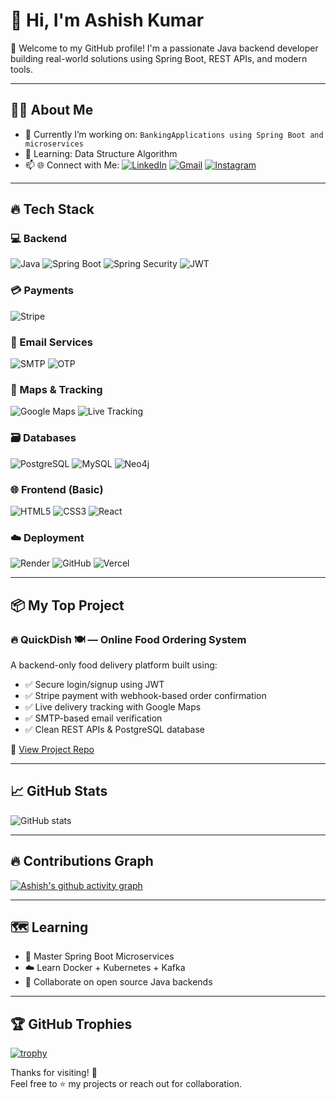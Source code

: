 # 👋 Hi, I'm Ashish Kumar

🚀 Welcome to my GitHub profile! I'm a passionate Java backend developer building real-world solutions using Spring Boot, REST APIs, and modern tools.

---

## 🧑‍💻 About Me

- 🔭 Currently I’m working on: `BankingApplications using Spring Boot and microservices`
- 🌱 Learning: Data Structure Algorithm
- 📫 🌐 Connect with Me:
[![LinkedIn](https://img.shields.io/badge/LinkedIn-blue?style=flat-square&logo=linkedin&logoColor=white)](https://www.linkedin.com/in/ashish-kumar-123456789/)
[![Gmail](https://img.shields.io/badge/Gmail-D14836?style=flat-square&logo=gmail&logoColor=white)](mailto:your.email@gmail.com)
[![Instagram](https://img.shields.io/badge/Instagram-E4405F?style=flat-square&logo=instagram&logoColor=white)](https://www.instagram.com/ashish_patel9129/)


---

## 🔥 Tech Stack

### 💻 Backend
![Java](https://img.shields.io/badge/Java-%23ED8B00.svg?style=flat-square&logo=java&logoColor=white)
![Spring Boot](https://img.shields.io/badge/Spring%20Boot-6DB33F?style=flat-square&logo=spring-boot&logoColor=white)
![Spring Security](https://img.shields.io/badge/Spring%20Security-6DB33F?style=flat-square&logo=spring&logoColor=white)
![JWT](https://img.shields.io/badge/JWT-black?style=flat-square&logo=json-web-tokens&logoColor=white)

### 💳 Payments
![Stripe](https://img.shields.io/badge/Stripe-6772e5?style=flat-square&logo=stripe&logoColor=white)

### 📧 Email Services
![SMTP](https://img.shields.io/badge/SMTP-FF0000?style=flat-square&logo=gmail&logoColor=white)
![OTP](https://img.shields.io/badge/OTP%20Verification-blue?style=flat-square)

### 📍 Maps & Tracking
![Google Maps](https://img.shields.io/badge/Google%20Maps-4285F4?style=flat-square&logo=googlemaps&logoColor=white)
![Live Tracking](https://img.shields.io/badge/Live%20Tracking-yellowgreen?style=flat-square)

### 🗃️ Databases
![PostgreSQL](https://img.shields.io/badge/PostgreSQL-316192?style=flat-square&logo=postgresql&logoColor=white)
![MySQL](https://img.shields.io/badge/MySQL-005C84?style=flat-square&logo=mysql&logoColor=white)
![Neo4j](https://img.shields.io/badge/Neo4j-4581C4?style=flat-square&logo=neo4j&logoColor=white)

### 🌐 Frontend (Basic)
![HTML5](https://img.shields.io/badge/HTML5-E34F26?style=flat-square&logo=html5&logoColor=white)
![CSS3](https://img.shields.io/badge/CSS3-1572B6?style=flat-square&logo=css3&logoColor=white)
![React](https://img.shields.io/badge/React-20232A?style=flat-square&logo=react&logoColor=61DAFB)

### ☁️ Deployment
![Render](https://img.shields.io/badge/Render-46E3B7?style=flat-square&logo=render&logoColor=black)
![GitHub](https://img.shields.io/badge/GitHub-181717?style=flat-square&logo=github&logoColor=white)
![Vercel](https://img.shields.io/badge/Vercel-000000?style=flat-square&logo=vercel&logoColor=white)

---

## 📦 My Top Project

### 🔥 QuickDish 🍽️ — Online Food Ordering System
A backend-only food delivery platform built using:

- ✅ Secure login/signup using JWT
- ✅ Stripe payment with webhook-based order confirmation
- ✅ Live delivery tracking with Google Maps
- ✅ SMTP-based email verification
- ✅ Clean REST APIs & PostgreSQL database

🔗 [View Project Repo](https://github.com/ashishpatel0856/QuickDish)

---

## 📈 GitHub Stats

![GitHub stats](https://github-readme-stats.vercel.app/api?username=ashishpatel0856&show_icons=true&theme=radical)

---

## 🔥 Contributions Graph

[![Ashish's github activity graph](https://github-readme-activity-graph.vercel.app/graph?username=ashishpatel0856&theme=react-dark)](https://github.com/ashishpatel0856)

---

## 🗺️ Learning

- 🚀 Master Spring Boot Microservices
- ☁️ Learn Docker + Kubernetes + Kafka
- 🤝 Collaborate on open source Java backends

---

## 🏆 GitHub Trophies

[![trophy](https://github-profile-trophy.vercel.app/?username=ashishpatel0856&theme=radical&margin-w=10&margin-h=15)](https://github.com/ryo-ma/github-profile-trophy)

Thanks for visiting! 🙌  
Feel free to ⭐ my projects or reach out for collaboration.
